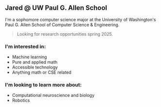 ## Jared @ UW Paul G. Allen School

I'm a sophomore computer science major at the University of Washington's Paul G. Allen School of Computer Science & Engineering.

> Looking for research opportunities spring 2025.

### I'm interested in:

-   Machine learning
-   Pure and applied math
-   Accessible technology
-   Anything math or CSE related

### I'm looking to learn more about:

-   Computational neuroscience and biology
-   Robotics
